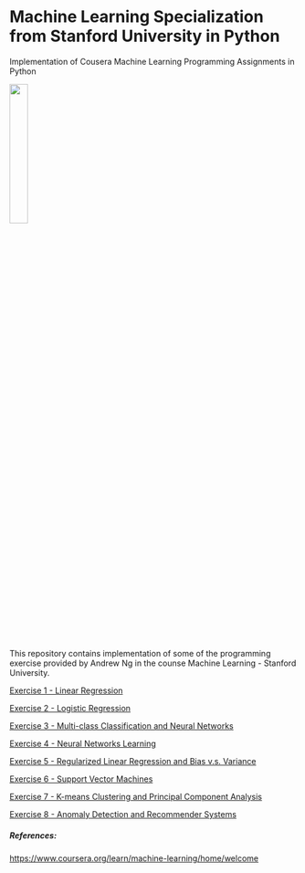 # Machine Learning Specialization from Stanford University in Python
Implementation of Cousera Machine Learning Programming Assignments in Python 
 
<IMG src='https://coursera.s3.amazonaws.com/topics/ml/large-icon.png?auto=format&dpr=1&h=256&w=256&fit=fill&bg=FFF' width=25% height=25%><P>
 
This repository contains implementation of some of the programming exercise provided by Andrew Ng in the counse Machine Learning - Stanford University.

<A href='https://nbviewer.jupyter.org/github/SHANK885/Stanford_Machine_Learning_Python/blob/master/Notebooks/1.%20Linear%20Regression.ipynb'>Exercise 1 - Linear Regression</A><BR>
 
<A href='https://nbviewer.jupyter.org/github/SHANK885/Stanford_Machine_Learning_Python/blob/master/Notebooks/2.%20Logistic%20Regression.ipynb'>Exercise 2 - Logistic Regression</A><BR>

<A href='https://nbviewer.jupyter.org/github/SHANK885/Stanford_Machine_Learning_Python/blob/master/Notebooks/3.%20Multi-class%20Classification%20and%20Neural%20Networks.ipynb'>Exercise 3 - Multi-class Classification and Neural Networks</A><BR>

<A href='https://nbviewer.jupyter.org/github/SHANK885/Stanford_Machine_Learning_Python/blob/master/Notebooks/4.%20Neural%20Networks%20Learning.ipynb'>Exercise 4 - Neural Networks Learning</A><BR>

<A href='https://nbviewer.jupyter.org/github/SHANK885/Stanford_Machine_Learning_Python/blob/master/Notebooks/5.%20Regularized%20Linear%20Regression%20and%20Bias%20v.s.%20Variance.ipynb'>Exercise 5 - Regularized Linear Regression and Bias v.s. Variance</A><BR>

<A href='https://nbviewer.jupyter.org/github/SHANK885/Stanford_Machine_Learning_Python/blob/master/Notebooks/6.%20Support%20Vector%20Machines.ipynb'>Exercise 6 - Support Vector Machines</A><BR>

<A href='https://nbviewer.jupyter.org/github/SHANK885/Stanford_Machine_Learning_Python/blob/master/Notebooks/7.%20K-Means%20Clustering%20and%20Principal%20Component%20Analysis.ipynb'>Exercise 7 - K-means Clustering and Principal Component 
Analysis</A><BR>

<A href='https://nbviewer.jupyter.org/github/SHANK885/Stanford_Machine_Learning_Python/blob/master/Notebooks/8.%20Anomaly%20Detection%20and%20Recommender%20Systems.ipynb'>Exercise 8 - Anomaly Detection and Recommender Systems</A><BR>

##### References:
https://www.coursera.org/learn/machine-learning/home/welcome
